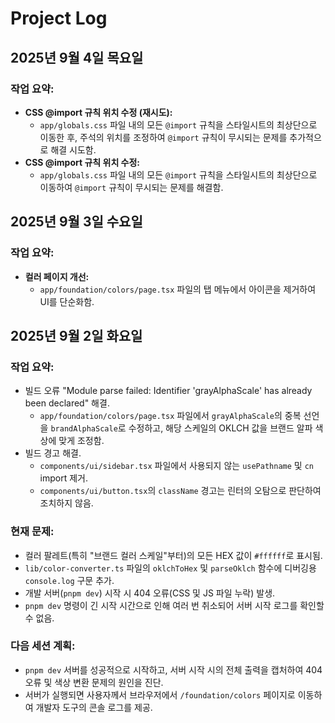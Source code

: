 # Project Log

## 2025년 9월 4일 목요일

### 작업 요약:
- **CSS @import 규칙 위치 수정 (재시도):**
  - `app/globals.css` 파일 내의 모든 `@import` 규칙을 스타일시트의 최상단으로 이동한 후, 주석의 위치를 조정하여 `@import` 규칙이 무시되는 문제를 추가적으로 해결 시도함.
- **CSS @import 규칙 위치 수정:**
  - `app/globals.css` 파일 내의 모든 `@import` 규칙을 스타일시트의 최상단으로 이동하여 `@import` 규칙이 무시되는 문제를 해결함.

## 2025년 9월 3일 수요일

### 작업 요약:
- **컬러 페이지 개선:**
  - `app/foundation/colors/page.tsx` 파일의 탭 메뉴에서 아이콘을 제거하여 UI를 단순화함.

## 2025년 9월 2일 화요일

### 작업 요약:
- 빌드 오류 "Module parse failed: Identifier 'grayAlphaScale' has already been declared" 해결.
  - `app/foundation/colors/page.tsx` 파일에서 `grayAlphaScale`의 중복 선언을 `brandAlphaScale`로 수정하고, 해당 스케일의 OKLCH 값을 브랜드 알파 색상에 맞게 조정함.
- 빌드 경고 해결.
  - `components/ui/sidebar.tsx` 파일에서 사용되지 않는 `usePathname` 및 `cn` import 제거.
  - `components/ui/button.tsx`의 `className` 경고는 린터의 오탐으로 판단하여 조치하지 않음.

### 현재 문제:
- 컬러 팔레트(특히 "브랜드 컬러 스케일"부터)의 모든 HEX 값이 `#ffffff`로 표시됨.
- `lib/color-converter.ts` 파일의 `oklchToHex` 및 `parseOklch` 함수에 디버깅용 `console.log` 구문 추가.
- 개발 서버(`pnpm dev`) 시작 시 404 오류(CSS 및 JS 파일 누락) 발생.
- `pnpm dev` 명령이 긴 시작 시간으로 인해 여러 번 취소되어 서버 시작 로그를 확인할 수 없음.

### 다음 세션 계획:
- `pnpm dev` 서버를 성공적으로 시작하고, 서버 시작 시의 전체 출력을 캡처하여 404 오류 및 색상 변환 문제의 원인을 진단.
- 서버가 실행되면 사용자께서 브라우저에서 `/foundation/colors` 페이지로 이동하여 개발자 도구의 콘솔 로그를 제공.